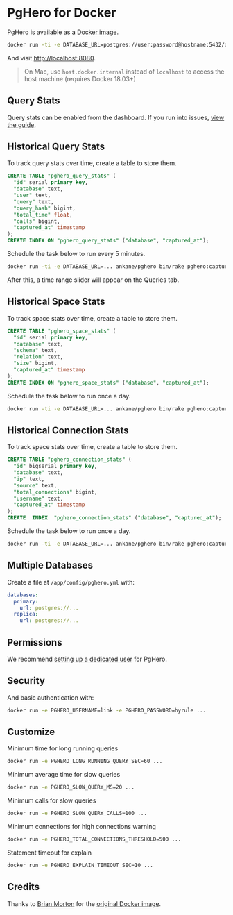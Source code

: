 # PgHero for Docker

PgHero is available as a [Docker image](https://hub.docker.com/r/ankane/pghero/).

```sh
docker run -ti -e DATABASE_URL=postgres://user:password@hostname:5432/dbname -p 8080:8080 ankane/pghero
```

And visit [http://localhost:8080](http://localhost:8080).

> On Mac, use `host.docker.internal` instead of `localhost` to access the host machine (requires Docker 18.03+)

## Query Stats

Query stats can be enabled from the dashboard. If you run into issues, [view the guide](Query-Stats.md).

## Historical Query Stats

To track query stats over time, create a table to store them.

```sql
CREATE TABLE "pghero_query_stats" (
  "id" serial primary key,
  "database" text,
  "user" text,
  "query" text,
  "query_hash" bigint,
  "total_time" float,
  "calls" bigint,
  "captured_at" timestamp
);
CREATE INDEX ON "pghero_query_stats" ("database", "captured_at");
```

Schedule the task below to run every 5 minutes.

```sh
docker run -ti -e DATABASE_URL=... ankane/pghero bin/rake pghero:capture_query_stats
```

After this, a time range slider will appear on the Queries tab.

## Historical Space Stats

To track space stats over time, create a table to store them.

```sql
CREATE TABLE "pghero_space_stats" (
  "id" serial primary key,
  "database" text,
  "schema" text,
  "relation" text,
  "size" bigint,
  "captured_at" timestamp
);
CREATE INDEX ON "pghero_space_stats" ("database", "captured_at");
```

Schedule the task below to run once a day.

```sh
docker run -ti -e DATABASE_URL=... ankane/pghero bin/rake pghero:capture_space_stats
```

## Historical Connection Stats

To track space stats over time, create a table to store them.

```sql
CREATE TABLE "pghero_connection_stats" (
  "id" bigserial primary key, 
  "database" text, 
  "ip" text, 
  "source" text, 
  "total_connections" bigint, 
  "username" text, 
  "captured_at" timestamp
);
CREATE  INDEX  "pghero_connection_stats" ("database", "captured_at");
```

Schedule the task below to run once a day.

```sh
docker run -ti -e DATABASE_URL=... ankane/pghero bin/rake pghero:capture_connection_stats
```


## Multiple Databases

Create a file at `/app/config/pghero.yml` with:

```yml
databases:
  primary:
    url: postgres://...
  replica:
    url: postgres://...
```

## Permissions

We recommend [setting up a dedicated user](Permissions.md) for PgHero.

## Security

And basic authentication with:

```sh
docker run -e PGHERO_USERNAME=link -e PGHERO_PASSWORD=hyrule ...
```

## Customize

Minimum time for long running queries

```sh
docker run -e PGHERO_LONG_RUNNING_QUERY_SEC=60 ...
```

Minimum average time for slow queries

```sh
docker run -e PGHERO_SLOW_QUERY_MS=20 ...
```

Minimum calls for slow queries

```sh
docker run -e PGHERO_SLOW_QUERY_CALLS=100 ...
```

Minimum connections for high connections warning

```sh
docker run -e PGHERO_TOTAL_CONNECTIONS_THRESHOLD=500 ...
```

Statement timeout for explain

```sh
docker run -e PGHERO_EXPLAIN_TIMEOUT_SEC=10 ...
```

## Credits

Thanks to [Brian Morton](https://github.com/bmorton) for the [original Docker image](https://github.com/bmorton/pghero_solo).
